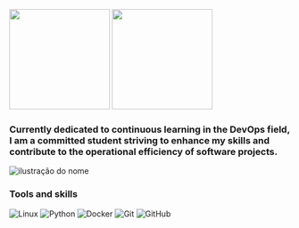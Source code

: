 <img height="180em" src="https://github-readme-stats.vercel.app/api?username=NvK1ng&show_icons=true&theme=dark&include_all_commits=true&count_private=true"/>
<img height="180em" src="https://github-readme-stats.vercel.app/api/top-langs/?username=NvK1ng&layout=compact&langs_count=7&theme=dark"/>

### Currently dedicated to continuous learning in the DevOps field, I am a committed student striving to enhance my skills and contribute to the operational efficiency of software projects.

<img src="https://img.shields.io/static/v1?label=Overview&message=Matheus Calmon&color=f8efd4&style=for-the-badge&logo=GitHub" alt="ilustração do nome">

### Tools and skills

![Linux](https://img.shields.io/badge/-Linux-333333?style=flat&logo=Linux)
![Python](https://img.shields.io/badge/-Python-333333?style=flat&logo=Python)
![Docker](https://img.shields.io/badge/-Docker-333333?style=flat&logo=Docker)
![Git](https://img.shields.io/badge/-Git-333333?style=flat&logo=git)
![GitHub](https://img.shields.io/badge/-GitHub-333333?style=flat&logo=github)

<!-- <p> Estudando/trabalhando na **nome do lugar**<br/> Eu sou desenvolvedor **sua área**.</p>

<hr>
